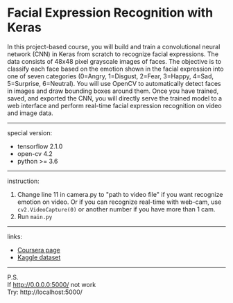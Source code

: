# Facial Expression Recognition with Keras
In this project-based course, you will build and train a convolutional neural network (CNN) in Keras from scratch to recognize facial expressions. The data consists of 48x48 pixel grayscale images of faces. The objective is to classify each face based on the emotion shown in the facial expression into one of seven categories (0=Angry, 1=Disgust, 2=Fear, 3=Happy, 4=Sad, 5=Surprise, 6=Neutral). You will use OpenCV to automatically detect faces in images and draw bounding boxes around them. Once you have trained, saved, and exported the CNN, you will directly serve the trained model to a web interface and perform real-time facial expression recognition on video and image data. 
***
special version:

- tensorflow 2.1.0
- open-cv 4.2
- python >= 3.6

***
instruction:
1) Change line 11 in camera.py to "path to video file" if you want recognize emotion on video. Or if you can recognize real-time with web-cam, use 
` cv2.VideoCapture(0)` or another number if you have more than 1 cam.
2) Run `main.py`

***
links:
* [Coursera page](https://www.coursera.org/projects/facial-expression-recognition-keras)
* [Kaggle dataset](https://www.kaggle.com/c/challenges-in-representation-learning-facial-expression-recognition-challenge/data)

***
P.S.
<br> If http://0.0.0.0:5000/ not work
<br> Try:
http://localhost:5000/
